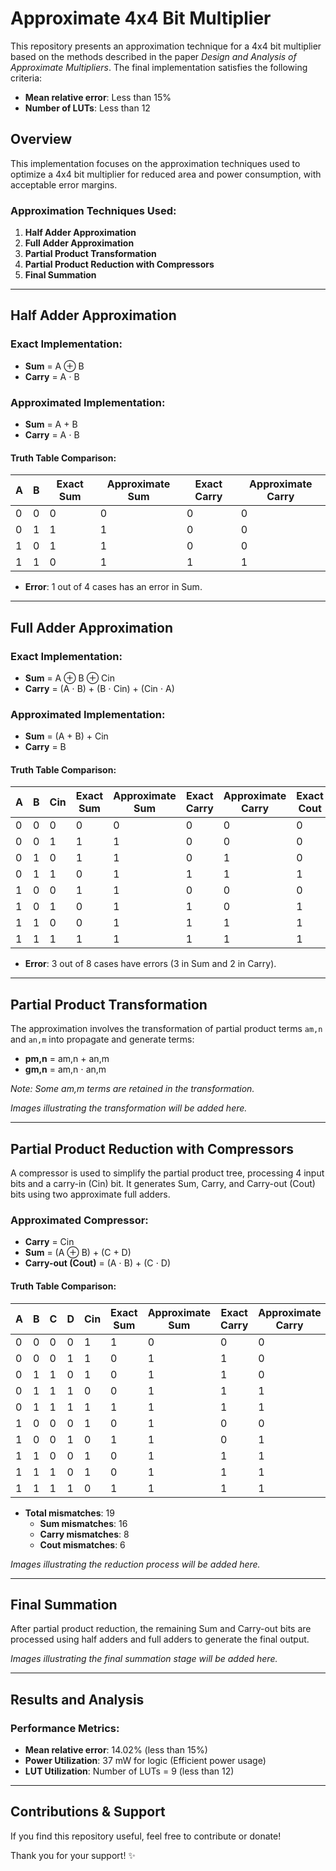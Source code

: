 # Approximate 4x4 Bit Multiplier

This repository presents an approximation technique for a 4x4 bit multiplier based on the methods described in the paper *Design and Analysis of Approximate Multipliers*. The final implementation satisfies the following criteria:

- **Mean relative error**: Less than 15%
- **Number of LUTs**: Less than 12

## Overview

This implementation focuses on the approximation techniques used to optimize a 4x4 bit multiplier for reduced area and power consumption, with acceptable error margins.

### Approximation Techniques Used:
1. **Half Adder Approximation**
2. **Full Adder Approximation**
3. **Partial Product Transformation**
4. **Partial Product Reduction with Compressors**
5. **Final Summation**

---

## Half Adder Approximation

### Exact Implementation:
- **Sum** = A ⊕ B
- **Carry** = A ⋅ B

### Approximated Implementation:
- **Sum** = A + B
- **Carry** = A ⋅ B

#### Truth Table Comparison:

| A | B | **Exact Sum** | **Approximate Sum** | **Exact Carry** | **Approximate Carry** |
|---|---|---------------|---------------------|-----------------|-----------------------|
| 0 | 0 | 0             | 0                   | 0               | 0                     |
| 0 | 1 | 1             | 1                   | 0               | 0                     |
| 1 | 0 | 1             | 1                   | 0               | 0                     |
| 1 | 1 | 0             | 1                   | 1               | 1                     |

- **Error**: 1 out of 4 cases has an error in Sum.

---

## Full Adder Approximation

### Exact Implementation:
- **Sum** = A ⊕ B ⊕ Cin
- **Carry** = (A ⋅ B) + (B ⋅ Cin) + (Cin ⋅ A)

### Approximated Implementation:
- **Sum** = (A + B) + Cin
- **Carry** = B

#### Truth Table Comparison:

| A | B | Cin | **Exact Sum** | **Approximate Sum** | **Exact Carry** | **Approximate Carry** | **Exact Cout** | **Approximate Cout** |
|---|---|-----|---------------|---------------------|-----------------|-----------------------|----------------|----------------------|
| 0 | 0 | 0   | 0             | 0                   | 0               | 0                     | 0              | 0                    |
| 0 | 0 | 1   | 1             | 1                   | 0               | 0                     | 0              | 0                    |
| 0 | 1 | 0   | 1             | 1                   | 0               | 1                     | 0              | 1                    |
| 0 | 1 | 1   | 0             | 1                   | 1               | 1                     | 1              | 1                    |
| 1 | 0 | 0   | 1             | 1                   | 0               | 0                     | 0              | 0                    |
| 1 | 0 | 1   | 0             | 1                   | 1               | 0                     | 1              | 0                    |
| 1 | 1 | 0   | 0             | 1                   | 1               | 1                     | 1              | 1                    |
| 1 | 1 | 1   | 1             | 1                   | 1               | 1                     | 1              | 1                    |

- **Error**: 3 out of 8 cases have errors (3 in Sum and 2 in Carry).

---

## Partial Product Transformation

The approximation involves the transformation of partial product terms `am,n` and `an,m` into propagate and generate terms:

- **pm,n** = am,n + an,m
- **gm,n** = am,n ⋅ an,m

*Note: Some am,m terms are retained in the transformation.*

*Images illustrating the transformation will be added here.*

---

## Partial Product Reduction with Compressors

A compressor is used to simplify the partial product tree, processing 4 input bits and a carry-in (Cin) bit. It generates Sum, Carry, and Carry-out (Cout) bits using two approximate full adders.

### Approximated Compressor:

- **Carry** = Cin
- **Sum** = (A ⊕ B) + (C + D)
- **Carry-out (Cout)** = (A ⋅ B) + (C ⋅ D)

#### Truth Table Comparison:

| A | B | C | D | Cin | **Exact Sum** | **Approximate Sum** | **Exact Carry** | **Approximate Carry** | **Exact Cout** | **Approximate Cout** |
|---|---|---|---|-----|---------------|---------------------|-----------------|-----------------------|----------------|----------------------|
| 0 | 0 | 0 | 0 | 1   | 1             | 0                   | 0               | 0                     | 0              | 0                    |
| 0 | 0 | 0 | 1 | 1   | 0             | 1                   | 1               | 0                     | 1              | 1                    |
| 0 | 1 | 1 | 0 | 1   | 0             | 1                   | 1               | 0                     | 1              | 1                    |
| 0 | 1 | 1 | 1 | 0   | 0             | 1                   | 1               | 1                     | 1              | 1                    |
| 0 | 1 | 1 | 1 | 1   | 1             | 1                   | 1               | 1                     | 1              | 1                    |
| 1 | 0 | 0 | 0 | 1   | 0             | 1                   | 0               | 0                     | 1              | 0                    |
| 1 | 0 | 0 | 1 | 0   | 1             | 1                   | 0               | 1                     | 1              | 0                    |
| 1 | 1 | 0 | 0 | 1   | 0             | 1                   | 1               | 1                     | 0              | 1                    |
| 1 | 1 | 1 | 0 | 1   | 0             | 1                   | 1               | 1                     | 1              | 1                    |
| 1 | 1 | 1 | 1 | 0   | 1             | 1                   | 1               | 1                     | 1              | 1                    |

- **Total mismatches**: 19
  - **Sum mismatches**: 16
  - **Carry mismatches**: 8
  - **Cout mismatches**: 6

*Images illustrating the reduction process will be added here.*

---

## Final Summation

After partial product reduction, the remaining Sum and Carry-out bits are processed using half adders and full adders to generate the final output.

*Images illustrating the final summation stage will be added here.*


---

## Results and Analysis

### Performance Metrics:

- **Mean relative error**: 14.02% (less than 15%)
- **Power Utilization**: 37 mW for logic (Efficient power usage)
- **LUT Utilization**: Number of LUTs = 9 (less than 12)

---

## Contributions & Support

If you find this repository useful, feel free to contribute or donate! 

Thank you for your support! ✨

